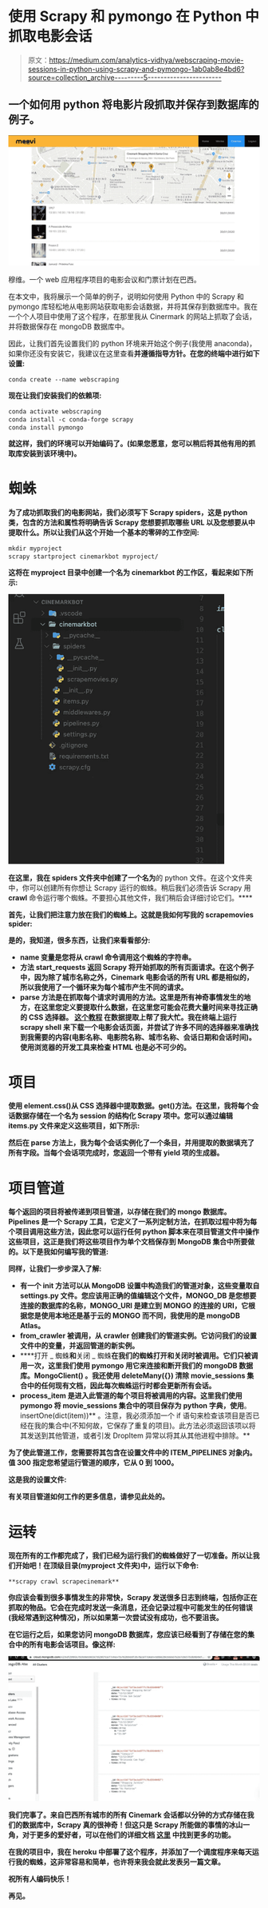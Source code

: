 # 使用 Scrapy 和 pymongo 在 Python 中抓取电影会话

> 原文：<https://medium.com/analytics-vidhya/webscraping-movie-sessions-in-python-using-scrapy-and-pymongo-1ab0ab8e4bd6?source=collection_archive---------5----------------------->

## 一个如何用 python 将电影片段抓取并保存到数据库的例子。

![](img/70ae2722bd7af09b61c94058a7201675.png)

穆维。一个 web 应用程序项目的电影会议和门票计划在巴西。

在本文中，我将展示一个简单的例子，说明如何使用 Python 中的 Scrapy 和 pymongo 库轻松地从电影网站获取电影会话数据，并将其保存到数据库中。我在一个个人项目中使用了这个程序，在那里我从 Cinermark 的网站上抓取了会话，并将数据保存在 mongoDB 数据库中。

因此，让我们首先设置我们的 python 环境来开始这个例子(我使用 anaconda)，如果你还没有安装它，我建议在这里查看[](https://docs.conda.io/projects/conda/en/latest/user-guide/install/index.html)**并遵循指导方针。在您的终端中进行如下设置:**

```
conda create --name webscraping
```

**现在让我们安装我们的依赖项:**

```
conda activate webscraping
conda install -c conda-forge scrapy
conda install pymongo
```

**就这样，我们的环境可以开始编码了。(如果您愿意，您可以稍后将其他有用的抓取库安装到该环境中)。**

# **蜘蛛**

**为了成功抓取我们的电影网站，我们必须写下 Scrapy spiders，这是 python 类，包含的方法和属性将明确告诉 Scrapy 您想要抓取哪些 URL 以及您想要从中提取什么。所以让我们从这个开始一个基本的零碎的工作空间:**

```
mkdir myproject
scrapy startproject cinemarkbot myproject/
```

**这将在 myproject 目录中创建一个名为 cinemarkbot 的工作区，看起来如下所示:**

**![](img/2e7d927b9c95924ee3b417bac6748eb9.png)**

**在这里，我在 spiders 文件夹中创建了一个名为**的 python 文件。在这个文件夹中，你可以创建所有你想让 Scrapy 运行的蜘蛛。稍后我们必须告诉 Scrapy 用 **crawl** 命令运行哪个蜘蛛。不要担心其他文件，我们稍后会详细讨论它们。****

**首先，让我们把注意力放在我们的蜘蛛上。这就是我如何写我的 **scrapemovies** spider:**

**是的，我知道，很多东西，让我们来看看部分:**

*   ****name** 变量是您将从 **crawl** 命令调用这个蜘蛛的字符串。**
*   **方法 **start_requests** 返回 Scrapy 将开始抓取的所有页面请求。在这个例子中，因为除了城市名称之外，Cinemark 电影会话的所有 URL 都是相似的，所以我使用了一个循环来为每个城市产生不同的请求。**
*   ****parse** 方法是在抓取每个请求时调用的方法。这里是所有神奇事情发生的地方，在这里您定义要提取什么数据，在这里您可能会花费大量时间来寻找正确的 CSS 选择器。 [**这个教程**](https://docs.scrapy.org/en/latest/topics/selectors.html) 在数据提取上帮了我大忙。我在终端上运行 scrapy shell 来下载一个电影会话页面，并尝试了许多不同的选择器来准确找到我需要的内容(电影名称、电影院名称、城市名称、会话日期和会话时间)。使用浏览器的开发工具来检查 HTML 也是必不可少的。**

# **项目**

**使用 element.css()从 CSS 选择器中提取数据。get()方法。在这里，我将每个会话数据存储在一个名为 session 的结构化 Scrapy 项中。您可以通过编辑 **items.py** 文件来定义这些项目，如下所示:**

**然后在 parse 方法上，我为每个会话实例化了一个条目，并用提取的数据填充了所有字段。当每个会话项完成时，您返回一个带有 **yield 项的生成器。****

# **项目管道**

**每个返回的项目将被传递到项目管道，以存储在我们的 mongo 数据库。Pipelines 是一个 Scrapy 工具，它定义了一系列定制方法，在抓取过程中将为每个项目调用这些方法，因此您可以运行任何 python 脚本来在项目管道文件中操作这些项目，这正是我们将这些项目作为单个文档保存到 MongoDB 集合中所要做的。以下是我如何编写我的管道:**

**同样，让我们一步步深入了解:**

*   **有一个 __init__ 方法可以从 MongoDB 设置中构造我们的管道对象，这些变量取自 **settings.py** 文件。您应该用正确的值编辑这个文件，MONGO_DB 是您想要连接的数据库的名称，MONGO_URI 是建立到 MONGO 的连接的 URI，它根据您是使用本地还是基于云的 MONGO 而不同，我使用的是 mongoDB Atlas。**
*   ****from_crawler** 被调用，从 crawler 创建我们的管道实例。它访问我们的设置文件中的变量，并返回管道的新实例。**
*   ****打开 _ 蜘蛛**和**关闭 _ 蜘蛛**在我们的蜘蛛打开和关闭时被调用。它们只被调用一次，这里我们使用 pymongo 用它来连接和断开我们的 mongoDB 数据库。MongoClient() 。我还使用 **deleteMany({})** 清除 movie_sessions 集合中的任何现有文档，因此每次蜘蛛运行时都会更新所有会话。**
*   ****process_item** 是进入此管道的每个项目将被调用的内容。这里我们使用 pymongo 将 movie_sessions 集合中的项目保存为 python 字典，使用**。insertOne(dict(item))** 。注意，我必须添加一个 if 语句来检查该项目是否已经在我的集合中(不知何故，它保存了重复的项目)。此方法必须返回该项以将其发送到其他管道，或者引发 DropItem 异常以将其从其他进程中排除。**

**为了使此管道工作，您需要将其包含在设置文件中的 ITEM_PIPELINES 对象内。值 300 指定您希望运行管道的顺序，它从 0 到 1000。**

**这是我的设置文件:**

**有关项目管道如何工作的更多信息，请参见此处的[](https://docs.scrapy.org/en/latest/topics/item-pipeline.html)****。******

# ****运转****

****现在所有的工作都完成了，我们已经为运行我们的蜘蛛做好了一切准备。所以让我们开始吧！在顶级目录(myproject 文件夹)中，运行以下命令:****

```
**scrapy crawl scrapecinemark**
```

****你应该会看到很多事情发生的非常快，Scrapy 发送很多日志到终端，包括你正在抓取的物品。它会在完成时发送一条消息，还会记录过程中可能发生的任何错误(我经常遇到这种情况)，所以如果第一次尝试没有成功，也不要沮丧。****

****在它运行之后，如果您访问 mongoDB 数据库，您应该已经看到了存储在您的集合中的所有电影会话项目。像这样:****

****![](img/fdc963f9e5c4e093b83b62afe6e4bcfe.png)****

****我们完事了。来自巴西所有城市的所有 Cinemark 会话都以分钟的方式存储在我们的数据库中，Scrapy 真的很神奇！但这只是 Scrapy 所能做的事情的冰山一角，对于更多的爱好者，可以在他们的详细文档 [**这里**](https://docs.scrapy.org/en/latest/index.html) 中找到更多的功能。****

****在我的项目中，我在 heroku 中部署了这个程序，并添加了一个调度程序来每天运行我的蜘蛛，这非常容易和简单，也许将来我会就此发表另一篇文章。****

****祝所有人编码快乐！****

****再见。****